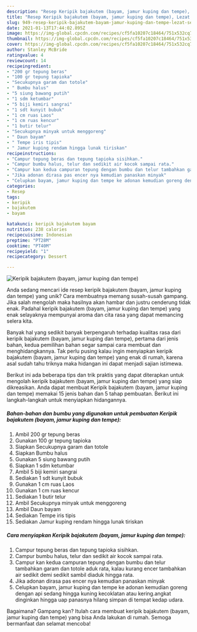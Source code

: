 ```yaml
---
description: "Resep Keripik bajakutem (bayam, jamur kuping dan tempe), Lezat Sekali"
title: "Resep Keripik bajakutem (bayam, jamur kuping dan tempe), Lezat Sekali"
slug: 949-resep-keripik-bajakutem-bayam-jamur-kuping-dan-tempe-lezat-sekali
date: 2021-01-13T17:44:02.895Z
image: https://img-global.cpcdn.com/recipes/cf5fa10207c18464/751x532cq70/keripik-bajakutem-bayam-jamur-kuping-dan-tempe-foto-resep-utama.jpg
thumbnail: https://img-global.cpcdn.com/recipes/cf5fa10207c18464/751x532cq70/keripik-bajakutem-bayam-jamur-kuping-dan-tempe-foto-resep-utama.jpg
cover: https://img-global.cpcdn.com/recipes/cf5fa10207c18464/751x532cq70/keripik-bajakutem-bayam-jamur-kuping-dan-tempe-foto-resep-utama.jpg
author: Stanley McBride
ratingvalue: 4
reviewcount: 14
recipeingredient:
- "200 gr tepung beras"
- "100 gr tepung tapioka"
- "Secukupnya garam dan totole"
- " Bumbu halus"
- "5 siung bawang putih"
- "1 sdm ketumbar"
- "5 biji kemiri sangrai"
- "1 sdt kunyit bubuk"
- "1 cm ruas Laos"
- "1 cm ruas kencur"
- "1 butir telur"
- "Secukupnya minyak untuk menggoreng"
- " Daun bayam"
- " Tempe iris tipis"
- " Jamur kuping rendam hingga lunak tiriskan"
recipeinstructions:
- "Campur tepung beras dan tepung tapioka sisihkan."
- "Campur bumbu halus, telur dan sedikit air kocok sampai rata."
- "Campur kan kedua campuran tepung dengan bumbu dan telur tambahkan garam dan totole aduk rata, kalau kurang encer tambahkan air sedikit demi sedikit sambil diaduk hingga rata."
- "Jika adonan dirasa pas encer nya kemudian panaskan minyak"
- "Celupkan bayam, jamur kuping dan tempe ke adonan kemudian goreng dengan api sedang hingga kuning kecoklatan atau kering.angkat dinginkan hingga uap panasnya hilang simpan di tempat kedap udara."
categories:
- Resep
tags:
- keripik
- bajakutem
- bayam

katakunci: keripik bajakutem bayam 
nutrition: 238 calories
recipecuisine: Indonesian
preptime: "PT28M"
cooktime: "PT40M"
recipeyield: "1"
recipecategory: Dessert

---
```



![Keripik bajakutem (bayam, jamur kuping dan tempe)](https://img-global.cpcdn.com/recipes/cf5fa10207c18464/751x532cq70/keripik-bajakutem-bayam-jamur-kuping-dan-tempe-foto-resep-utama.jpg)

Anda sedang mencari ide resep keripik bajakutem (bayam, jamur kuping dan tempe) yang unik? Cara membuatnya memang susah-susah gampang. Jika salah mengolah maka hasilnya akan hambar dan justru cenderung tidak enak. Padahal keripik bajakutem (bayam, jamur kuping dan tempe) yang enak selayaknya mempunyai aroma dan cita rasa yang dapat memancing selera kita.



Banyak hal yang sedikit banyak berpengaruh terhadap kualitas rasa dari keripik bajakutem (bayam, jamur kuping dan tempe), pertama dari jenis bahan, kedua pemilihan bahan segar sampai cara membuat dan menghidangkannya. Tak perlu pusing kalau ingin menyiapkan keripik bajakutem (bayam, jamur kuping dan tempe) yang enak di rumah, karena asal sudah tahu triknya maka hidangan ini dapat menjadi sajian istimewa.


Berikut ini ada beberapa tips dan trik praktis yang dapat diterapkan untuk mengolah keripik bajakutem (bayam, jamur kuping dan tempe) yang siap dikreasikan. Anda dapat membuat Keripik bajakutem (bayam, jamur kuping dan tempe) memakai 15 jenis bahan dan 5 tahap pembuatan. Berikut ini langkah-langkah untuk menyiapkan hidangannya.

<!--inarticleads1-->

##### Bahan-bahan dan bumbu yang digunakan untuk pembuatan Keripik bajakutem (bayam, jamur kuping dan tempe):

1. Ambil 200 gr tepung beras
1. Gunakan 100 gr tepung tapioka
1. Siapkan Secukupnya garam dan totole
1. Siapkan  Bumbu halus
1. Gunakan 5 siung bawang putih
1. Siapkan 1 sdm ketumbar
1. Ambil 5 biji kemiri sangrai
1. Sediakan 1 sdt kunyit bubuk
1. Gunakan 1 cm ruas Laos
1. Gunakan 1 cm ruas kencur
1. Sediakan 1 butir telur
1. Ambil Secukupnya minyak untuk menggoreng
1. Ambil  Daun bayam
1. Sediakan  Tempe iris tipis
1. Sediakan  Jamur kuping rendam hingga lunak tiriskan




<!--inarticleads2-->

##### Cara menyiapkan Keripik bajakutem (bayam, jamur kuping dan tempe):

1. Campur tepung beras dan tepung tapioka sisihkan.
1. Campur bumbu halus, telur dan sedikit air kocok sampai rata.
1. Campur kan kedua campuran tepung dengan bumbu dan telur tambahkan garam dan totole aduk rata, kalau kurang encer tambahkan air sedikit demi sedikit sambil diaduk hingga rata.
1. Jika adonan dirasa pas encer nya kemudian panaskan minyak
1. Celupkan bayam, jamur kuping dan tempe ke adonan kemudian goreng dengan api sedang hingga kuning kecoklatan atau kering.angkat dinginkan hingga uap panasnya hilang simpan di tempat kedap udara.




Bagaimana? Gampang kan? Itulah cara membuat keripik bajakutem (bayam, jamur kuping dan tempe) yang bisa Anda lakukan di rumah. Semoga bermanfaat dan selamat mencoba!

